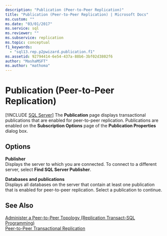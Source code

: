 ```yaml
---
description: "Publication (Peer-to-Peer Replication)"
title: "Publication (Peer-to-Peer Replication) | Microsoft Docs"
ms.custom: ""
ms.date: "03/01/2017"
ms.service: sql
ms.reviewer: ""
ms.subservice: replication
ms.topic: conceptual
f1_keywords: 
  - "sql13.rep.p2pwizard.publication.f1"
ms.assetid: 92794414-6e54-437a-88b6-3bf02d3802f6
author: "MashaMSFT"
ms.author: "mathoma"
---
```

# Publication (Peer-to-Peer Replication)
 [!INCLUDE [SQL Server](../../includes/applies-to-version/sqlserver.md)]
  The **Publication** page displays transactional publications that are enabled for peer-to-peer replication. Publications are enabled on the **Subscription Options** page of the **Publication Properties** dialog box.  
  
## Options  
 **Publisher**  
 Displays the server to which you are connected. To connect to a different server, select **Find SQL Server Publisher**.  
  
 **Databases and publications**  
 Displays all databases on the server that contain at least one publication that is enabled for peer-to-peer replication. Select a publication to continue.  
  
## See Also  
 [Administer a Peer-to-Peer Topology &#40;Replication Transact-SQL Programming&#41;](../../relational-databases/replication/administration/administer-a-peer-to-peer-topology-replication-transact-sql-programming.md)   
 [Peer-to-Peer Transactional Replication](../../relational-databases/replication/transactional/peer-to-peer-transactional-replication.md)  
  
  
